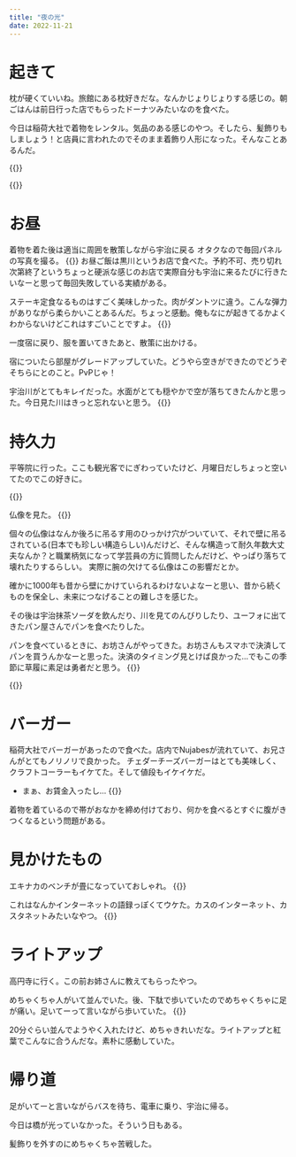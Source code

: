 ```yaml
---
title: "夜の光"
date: 2022-11-21
---
```


# 起きて
枕が硬くていいね。旅館にある枕好きだな。なんかじょりじょりする感じの。朝ごはんは前日行った店でもらったドーナツみたいなのを食べた。

今日は稲荷大社で着物をレンタル。気品のある感じのやつ。そしたら、髪飾りもしましょう！と店員に言われたのでそのまま着飾り人形になった。そんなことあるんだ。

{{<tweet user="dango_bot" id="1594527611186577410">}}

{{<tweet user="dango_bot" id="1594528577382277120">}}

# お昼
着物を着た後は適当に周囲を散策しながら宇治に戻る
オタクなので毎回パネルの写真を撮る。
{{<tweet user="dango_bot" id="1595009217739558914">}}
お昼ご飯は黒川というお店で食べた。予約不可、売り切れ次第終了というちょっと硬派な感じのお店で実際自分も宇治に来るたびに行きたいなーと思って毎回失敗している実績がある。

ステーキ定食なるものはすごく美味しかった。肉がダントツに違う。こんな弾力がありながら柔らかいことあるんだ。ちょっと感動。俺もなにが起きてるかよくわからないけどこれはすごいことですよ。
{{<tweet user="dango_bot" id="1595009058305724426">}}

一度宿に戻り、服を置いてきたあと、散策に出かける。

宿についたら部屋がグレードアップしていた。どうやら空きができたのでどうぞそちらにとのこと。PvPじゃ！

宇治川がとてもキレイだった。水面がとても穏やかで空が落ちてきたんかと思った。今日見た川はきっと忘れないと思う。
{{<tweet user="dango_bot" id="1594682936800219136">}}
# 持久力

平等院に行った。ここも観光客でにぎわっていたけど、月曜日だしちょっと空いてたのでこの好きに。

{{<tweet user="dango_bot" id="1595009560212905984">}}

仏像を見た。
{{<tweet user="dango_bot" id="1595010042721406976">}}

個々の仏像はなんか後ろに吊るす用のひっかけ穴がついていて、それで壁に吊るされている(日本でも珍しい構造らしい)んだけど、そんな構造って耐久年数大丈夫なんか？と職業柄気になって学芸員の方に質問したんだけど、やっぱり落ちて壊れたりするらしい。
実際に腕の欠けてる仏像はこの影響だとか。

確かに1000年も昔から壁にかけていられるわけないよなーと思い、昔から続くものを保全し、未来につなげることの難しさを感じた。

その後は宇治抹茶ソーダを飲んだり、川を見てのんびりしたり、ユーフォに出てきたパン屋さんでパンを食べたりした。

パンを食べているときに、お坊さんがやってきた。お坊さんもスマホで決済してパンを買うんかなーと思った。決済のタイミング見とけば良かった...でもこの季節に草履に素足は勇者だと思う。
{{<tweet user="dango_bot" id="1595010280266018817">}}

{{<tweet user="dango_bot" id="1595010511913259008">}}

# バーガー
稲荷大社でバーガーがあったので食べた。店内でNujabesが流れていて、お兄さんがとてもノリノリで良かった。
チェダーチーズバーガーはとても美味しく、クラフトコーラーもイケてた。そして値段もイケイケだ。
- まぁ、お賃金入ったし...
{{<tweet user="dango_bot" id="1595010729991901184">}}

着物を着ているので帯がおなかを締め付けており、何かを食べるとすぐに腹がきつくなるという問題がある。


# 見かけたもの
エキナカのベンチが畳になっていておしゃれ。
{{<tweet user="dango_bot" id="1595010919238889472">}}

これはなんかインターネットの語録っぽくてウケた。カスのインターネット、カスタネットみたいなやつ。
{{<tweet user="dango_bot" id="1595011371191701505">}}

# ライトアップ
高円寺に行く。この前お姉さんに教えてもらったやつ。

めちゃくちゃ人がいて並んでいた。後、下駄で歩いていたのでめちゃくちゃに足が痛い。足いてーって言いながら歩いていた。
{{<tweet user="dango_bot" id="1595011799459536897">}}

20分ぐらい並んでようやく入れたけど、めちゃきれいだな。ライトアップと紅葉でこんなに合うんだな。素朴に感動していた。

# 帰り道
足がいてーと言いながらバスを待ち、電車に乗り、宇治に帰る。

今日は橋が光っていなかった。そういう日もある。

髪飾りを外すのにめちゃくちゃ苦戦した。